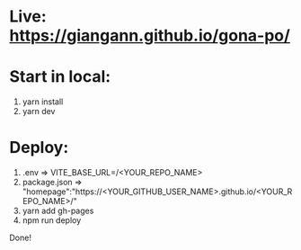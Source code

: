 # Live: https://giangann.github.io/gona-po/
# Start in local:<br>
1. yarn install<br>
2. yarn dev<br>

# Deploy:<br>
1. .env => VITE_BASE_URL=/&lt;YOUR_REPO_NAME&gt;<br>
2. package.json => "homepage":"https://&lt;YOUR_GITHUB_USER_NAME&gt;.github.io/&lt;YOUR_REPO_NAME&gt;/"<br>
2. yarn add gh-pages<br>
3. npm run deploy<br>

Done!
